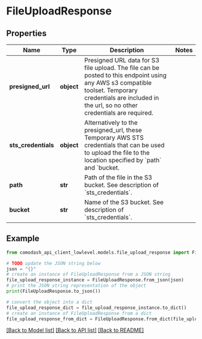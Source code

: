 # FileUploadResponse


## Properties

Name | Type | Description | Notes
------------ | ------------- | ------------- | -------------
**presigned_url** | **object** | Presigned URL data for S3 file upload.  The file can be posted to this endpoint using any AWS s3 compatible toolset.  Temporary credentials are included in the url, so no other credentials are required. | 
**sts_credentials** | **object** | Alternatively to the presigned_url, these Temporary AWS STS credentials that can be used to upload the file to the location specified by &#x60;path&#x60; and &#x60;bucket. | 
**path** | **str** | Path of the file in the S3 bucket.  See description of &#x60;sts_credentials&#x60;. | 
**bucket** | **str** | Name of the S3 bucket.  See description of &#x60;sts_credentials&#x60;. | 

## Example

```python
from comodash_api_client_lowlevel.models.file_upload_response import FileUploadResponse

# TODO update the JSON string below
json = "{}"
# create an instance of FileUploadResponse from a JSON string
file_upload_response_instance = FileUploadResponse.from_json(json)
# print the JSON string representation of the object
print(FileUploadResponse.to_json())

# convert the object into a dict
file_upload_response_dict = file_upload_response_instance.to_dict()
# create an instance of FileUploadResponse from a dict
file_upload_response_from_dict = FileUploadResponse.from_dict(file_upload_response_dict)
```
[[Back to Model list]](../README.md#documentation-for-models) [[Back to API list]](../README.md#documentation-for-api-endpoints) [[Back to README]](../README.md)


